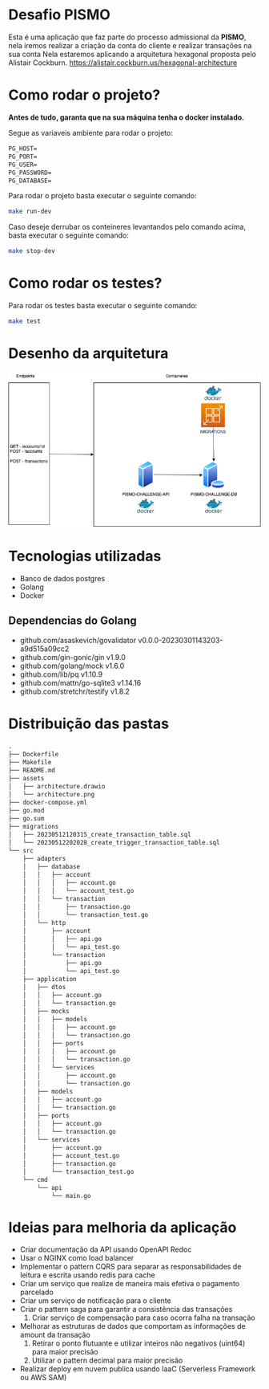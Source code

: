 # Desafio PISMO

Esta é uma aplicação que faz parte do processo admissional da **PISMO**, nela iremos realizar a criação da conta do cliente e realizar transações na sua conta
Nela estaremos aplicando a arquitetura hexagonal proposta pelo Alistair Cockburn.
https://alistair.cockburn.us/hexagonal-architecture

# Como rodar o projeto?
**Antes de tudo, garanta que na sua máquina tenha o docker instalado.**

Segue as variaveis ambiente para rodar o projeto:
```
PG_HOST=
PG_PORT=
PG_USER=
PG_PASSWORD=
PG_DATABASE=

```

Para rodar o projeto basta executar o seguinte comando:
```bash
make run-dev
```
Caso deseje derrubar os conteineres levantandos pelo comando acima, basta executar o seguinte comando:
```bash
make stop-dev
```

# Como rodar os testes?
Para rodar os testes basta executar o seguinte comando:
```bash
make test
```

# Desenho da arquitetura

![image info](./assets/architecture.png)

# Tecnologias utilizadas
 - Banco de dados postgres
 - Golang
 - Docker

## Dependencias do Golang
- github.com/asaskevich/govalidator v0.0.0-20230301143203-a9d515a09cc2
- github.com/gin-gonic/gin v1.9.0
- github.com/golang/mock v1.6.0
- github.com/lib/pq v1.10.9
- github.com/mattn/go-sqlite3 v1.14.16
- github.com/stretchr/testify v1.8.2

# Distribuição das pastas
```
.
├── Dockerfile
├── Makefile
├── README.md
├── assets
│   ├── architecture.drawio
│   └── architecture.png
├── docker-compose.yml
├── go.mod
├── go.sum
├── migrations
│   ├── 20230512120315_create_transaction_table.sql
│   └── 20230512202028_create_trigger_transaction_table.sql
└── src
    ├── adapters
    │   ├── database
    │   │   ├── account
    │   │   │   ├── account.go
    │   │   │   └── account_test.go
    │   │   └── transaction
    │   │       ├── transaction.go
    │   │       └── transaction_test.go
    │   └── http
    │       ├── account
    │       │   ├── api.go
    │       │   └── api_test.go
    │       └── transaction
    │           ├── api.go
    │           └── api_test.go
    ├── application
    │   ├── dtos
    │   │   ├── account.go
    │   │   └── transaction.go
    │   ├── mocks
    │   │   ├── models
    │   │   │   ├── account.go
    │   │   │   └── transaction.go
    │   │   ├── ports
    │   │   │   ├── account.go
    │   │   │   └── transaction.go
    │   │   └── services
    │   │       ├── account.go
    │   │       └── transaction.go
    │   ├── models
    │   │   ├── account.go
    │   │   └── transaction.go
    │   ├── ports
    │   │   ├── account.go
    │   │   └── transaction.go
    │   └── services
    │       ├── account.go
    │       ├── account_test.go
    │       ├── transaction.go
    │       └── transaction_test.go
    └── cmd
        └── api
            └── main.go
```

# Ideias para melhoria da aplicação
- Criar documentação da API usando OpenAPI Redoc
- Usar o NGINX como load balancer
- Implementar o pattern CQRS para separar as responsabilidades de leitura e escrita usando redis para cache
- Criar um serviço que realize de maneira mais efetiva o pagamento parcelado
- Criar um serviço de notificação para o cliente
- Criar o pattern saga para garantir a consistência das transações
  1. Criar serviço de compensação para caso ocorra falha na transação
- Melhorar as estruturas de dados que comportam as informações de amount da transação
  1. Retirar o ponto flutuante e utilizar inteiros não negativos (uint64) para maior precisão
  2. Utilizar o pattern decimal para maior precisão
- Realizar deploy em nuvem publica usando IaaC (Serverless Framework ou AWS SAM)
